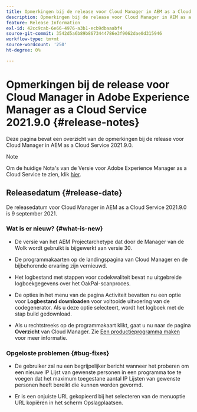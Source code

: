 ```yaml
---
title: Opmerkingen bij de release voor Cloud Manager in AEM as a Cloud Service versie 2021.9.0
description: Opmerkingen bij de release voor Cloud Manager in AEM as a Cloud Service versie 2021.9.0
feature: Release Information
exl-id: 42cc9cab-6e66-4976-a3b1-ecb9dbaaabf4
source-git-commit: 3542d5a6b89b8673444786e3f9062dae0d315946
workflow-type: tm+mt
source-wordcount: '250'
ht-degree: 0%

---
```


# Opmerkingen bij de release voor Cloud Manager in Adobe Experience Manager as a Cloud Service 2021.9.0 {#release-notes}

Deze pagina bevat een overzicht van de opmerkingen bij de release voor Cloud Manager in AEM as a Cloud Service 2021.9.0.

>[!NOTE]
>Om de huidige Nota&#39;s van de Versie voor Adobe Experience Manager as a Cloud Service te zien, klik [hier](https://experienceleague.adobe.com/docs/experience-manager-cloud-service/release-notes/release-notes/release-notes-current.html).

## Releasedatum {#release-date}

De releasedatum voor Cloud Manager in AEM as a Cloud Service 2021.9.0 is 9 september 2021.

### Wat is er nieuw? {#what-is-new}

* De versie van het AEM Projectarchetype dat door de Manager van de Wolk wordt gebruikt is bijgewerkt aan versie 30.

* De programmakaarten op de landingspagina van Cloud Manager en de bijbehorende ervaring zijn vernieuwd.

* Het logbestand met stappen voor codekwaliteit bevat nu uitgebreide logboekgegevens over het OakPal-scanproces.

* De opties in het menu van de pagina Activiteit bevatten nu een optie voor **Logbestand downloaden** voor voltooide uitvoering van de codegenerator. Als u deze optie selecteert, wordt het logboek met de stap build gedownload.

* Als u rechtstreeks op de programmakaart klikt, gaat u nu naar de pagina **Overzicht** van Cloud Manager. Zie [Een productieprogramma maken](https://experienceleague.adobe.com/docs/experience-manager-cloud-service/implementing/using-cloud-manager/production-programs/creating-production-program.html?lang=en) voor meer informatie.

### Opgeloste problemen {#bug-fixes}

* De gebruiker zal nu een begrijpelijker bericht wanneer het proberen om een nieuwe IP Lijst van gewenste personen in een programma toe te voegen dat het maximum toegestane aantal IP Lijsten van gewenste personen heeft bereikt die kunnen worden gevormd.

* Er is een onjuiste URL gekopieerd bij het selecteren van de menuoptie URL kopiëren in het scherm Opslagplaatsen.

